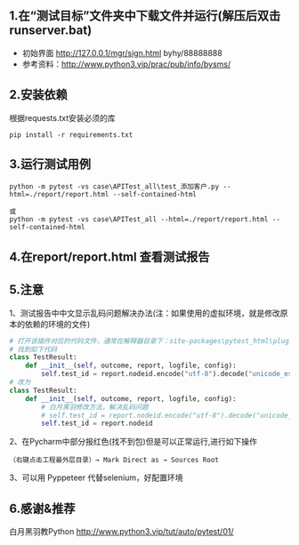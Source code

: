 ## 1.在“测试目标”文件夹中下载文件并运行(解压后双击runserver.bat)
- 初始界面 http://127.0.0.1/mgr/sign.html  byhy/88888888
- 参考资料：http://www.python3.vip/prac/pub/info/bysms/ 

## 2.安装依赖
根据requests.txt安装必须的库
```
pip install -r requirements.txt
```

## 3.运行测试用例
```
python -m pytest -vs case\APITest_all\test_添加客户.py --html=./report/report.html --self-contained-html

或
python -m pytest -vs case\APITest_all --html=./report/report.html --self-contained-html

```

## 4.在report/report.html 查看测试报告

## 5.注意
1、测试报告中中文显示乱码问题解决办法(注：如果使用的虚拟环境，就是修改原本的依赖的环境的文件)
```python
# 打开该插件对应的代码文件，通常在解释器目录下：site-packages\pytest_html\plugin.py
# 找到如下代码
class TestResult:
    def __init__(self, outcome, report, logfile, config):
        self.test_id = report.nodeid.encode("utf-8").decode("unicode_escape")
# 改为
class TestResult:
    def __init__(self, outcome, report, logfile, config):
        # 白月黑羽修改方法，解决乱码问题
        # self.test_id = report.nodeid.encode("utf-8").decode("unicode_escape")
        self.test_id = report.nodeid
```
2、在Pycharm中部分报红色(找不到包)但是可以正常运行,进行如下操作
```
（右键点击工程最外层目录）→ Mark Direct as → Sources Root
```
3、可以用 Pyppeteer 代替selenium，好配置环境 

## 6.感谢&推荐
白月黑羽教Python http://www.python3.vip/tut/auto/pytest/01/